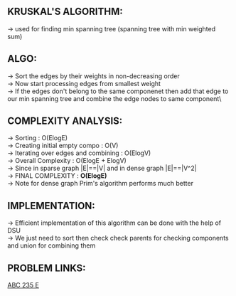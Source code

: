 **KRUSKAL'S ALGORITHM:**
---

-> used for finding min spanning tree (spanning tree with min weighted sum)

**ALGO:**
---

-> Sort the edges by their weights in non-decreasing order\
-> Now start processing edges from smallest weight\
-> If the edges don't belong to the same componenet then add that edge to our min spanning tree and combine the edge nodes to same component\

**COMPLEXITY ANALYSIS:**
---

-> Sorting : O(ElogE)\
-> Creating initial empty compo : O(V)\
-> Iterating over edges and combining : O(ElogV)\
-> Overall Complexity : O(ElogE + ElogV) \
-> Since in sparse graph |E|==|V| and in dense graph |E|==|V^2|\
-> FINAL COMPLEXITY :  **O(ElogE)**\
-> Note for dense graph Prim's algorithm performs much better

**IMPLEMENTATION:**
---

-> Efficient implementation of this algorithm can be done with the help of DSU\
-> We just need to sort then check check parents for checking components and union for combining them


**PROBLEM LINKS:**
---

[ABC 235 E](https://atcoder.jp/contests/abc235/tasks/abc235_e)
